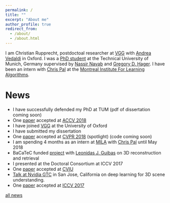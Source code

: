 ```yaml
---
permalink: /
title: ""
excerpt: "About me"
author_profile: true
redirect_from: 
  - /about/
  - /about.html
---
```


I am Christian Rupprecht, postdoctoal researcher at [VGG](http://www.robots.ox.ac.uk/~vgg/) with [Andrea Vedaldi](http://www.robots.ox.ac.uk/~vedaldi/) in Oxford. I was a [PhD student](http://campar.in.tum.de/Main/ChristianRupprecht) at the Technical University of Munich, Germany supervised by [Nassir Navab](http://campar.in.tum.de/Main/NassirNavab) and [Gregory D. Hager](http://www.cs.jhu.edu/~hager/). I have been an intern with [Chris Pal](http://www.professeurs.polymtl.ca/christopher.pal/) at the [Montreal Institute For Learning Algorithms](https://mila.quebec/en/).

News
======

* I have successfully defended my PhD at TUM (pdf of dissertation coming soon)
* One [paper](https://arxiv.org/abs/1811.00793) accepted at [ACCV 2018](http://accv2018.net/)
* I have joined [VGG](http://www.robots.ox.ac.uk/~vgg/) at the University of Oxford
* I have submitted my dissertation
* One [paper](https://arxiv.org/abs/1803.11544) accepted at [CVPR 2018](http://cvpr2018.thecvf.com//) (spotlight) (code coming soon)
* I am spending 4 months as an intern at [MILA](https://mila.quebec/en/) with [Chris Pal](https://mila.quebec/en/person/pal-christopher/) until May 2018
* BaCaTeC funded [project](http://www.bacatec.de/de/gefoerderte_projekte.html) with [Leonidas J. Guibas](https://geometry.stanford.edu/member/guibas/) on 3D reconstruction and retrieval
* I presented at the Doctoral Consortium at ICCV 2017
* One [paper](http://www.sciencedirect.com/science/article/pii/S1077314217301406) accepted at [CVIU](https://www.journals.elsevier.com/computer-vision-and-image-understanding/)
* [Talk at Nvidia GTC](https://gputechconf2017.smarteventscloud.com/connect/sessionDetail.ww?SESSION_ID=112885) in San Jose, California on deep learning for 3D scene understanding.
* One [paper](http://campar.in.tum.de/Chair/PublicationDetail?pub=rupprecht2017iccv) accepted at [ICCV 2017](http://iccv2017.thecvf.com//)

[all news](/news)
